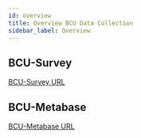 ```yaml
---
id: overview
title: Overview BCU Data Collection
sidebar_label: Overview
---
```


## BCU-Survey

[BCU-Survey URL](https://bcu-survey.growmycompany.co.uk)

## BCU-Metabase

[BCU-Metabase URL](https://bcu-metabase.growmycompany.co.uk)
